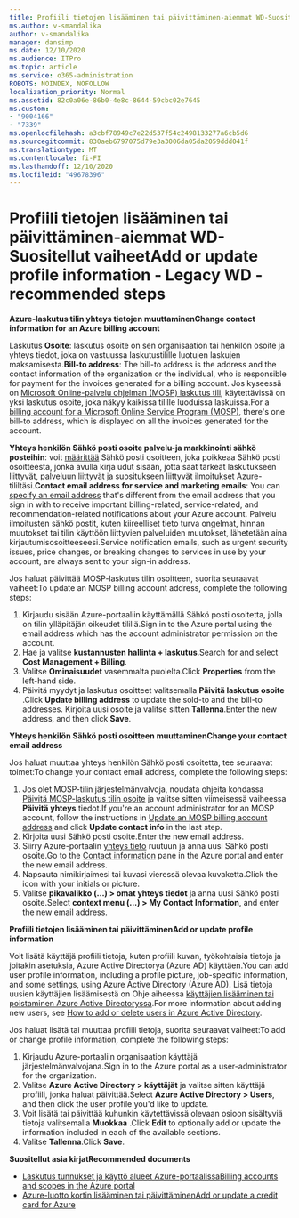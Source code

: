 ```yaml
---
title: Profiili tietojen lisääminen tai päivittäminen-aiemmat WD-Suositellut vaiheet
ms.author: v-smandalika
author: v-smandalika
manager: dansimp
ms.date: 12/10/2020
ms.audience: ITPro
ms.topic: article
ms.service: o365-administration
ROBOTS: NOINDEX, NOFOLLOW
localization_priority: Normal
ms.assetid: 82c0a06e-86b0-4e8c-8644-59cbc02e7645
ms.custom:
- "9004166"
- "7339"
ms.openlocfilehash: a3cbf78949c7e22d537f54c2498133277a6cb5d6
ms.sourcegitcommit: 830aeb6797075d79e3a3006da05da2059ddd041f
ms.translationtype: MT
ms.contentlocale: fi-FI
ms.lasthandoff: 12/10/2020
ms.locfileid: "49678396"
---
```

# <a name="add-or-update-profile-information---legacy-wd---recommended-steps"></a><span data-ttu-id="9bf07-102">Profiili tietojen lisääminen tai päivittäminen-aiemmat WD-Suositellut vaiheet</span><span class="sxs-lookup"><span data-stu-id="9bf07-102">Add or update profile information - Legacy WD - recommended steps</span></span>

<span data-ttu-id="9bf07-103">**Azure-laskutus tilin yhteys tietojen muuttaminen**</span><span class="sxs-lookup"><span data-stu-id="9bf07-103">**Change contact information for an Azure billing account**</span></span>

<span data-ttu-id="9bf07-104">Laskutus **Osoite**: laskutus osoite on sen organisaation tai henkilön osoite ja yhteys tiedot, joka on vastuussa laskutustilille luotujen laskujen maksamisesta.</span><span class="sxs-lookup"><span data-stu-id="9bf07-104">**Bill-to address**: The bill-to address is the address and the contact information of the organization or the individual, who is responsible for payment for the invoices generated for a billing account.</span></span> <span data-ttu-id="9bf07-105">Jos kyseessä on [Microsoft Online-palvelu ohjelman (MOSP) laskutus tili](https://docs.microsoft.com/azure/cost-management-billing/manage/change-azure-account-profile#update-an-mosp-billing-account-address), käytettävissä on yksi laskutus osoite, joka näkyy kaikissa tilille luoduissa laskuissa.</span><span class="sxs-lookup"><span data-stu-id="9bf07-105">For a [billing account for a Microsoft Online Service Program (MOSP)](https://docs.microsoft.com/azure/cost-management-billing/manage/change-azure-account-profile#update-an-mosp-billing-account-address), there's one bill-to address, which is displayed on all the invoices generated for the account.</span></span>

<span data-ttu-id="9bf07-106">**Yhteys henkilön Sähkö posti osoite palvelu-ja markkinointi sähkö posteihin**: voit [määrittää](https://docs.microsoft.com/azure/cost-management-billing/manage/change-azure-account-profile#change-your-contact-email-address) Sähkö posti osoitteen, joka poikkeaa Sähkö posti osoitteesta, jonka avulla kirja udut sisään, jotta saat tärkeät laskutukseen liittyvät, palveluun liittyvät ja suositukseen liittyvät ilmoitukset Azure-tililtäsi.</span><span class="sxs-lookup"><span data-stu-id="9bf07-106">**Contact email address for service and marketing emails**: You can [specify an email address](https://docs.microsoft.com/azure/cost-management-billing/manage/change-azure-account-profile#change-your-contact-email-address) that's different from the email address that you sign in with to receive important billing-related, service-related, and recommendation-related notifications about your Azure account.</span></span> <span data-ttu-id="9bf07-107">Palvelu ilmoitusten sähkö postit, kuten kiireelliset tieto turva ongelmat, hinnan muutokset tai tilin käyttöön liittyvien palveluiden muutokset, lähetetään aina kirjautumisosoitteeseesi.</span><span class="sxs-lookup"><span data-stu-id="9bf07-107">Service notification emails, such as urgent security issues, price changes, or breaking changes to services in use by your account, are always sent to your sign-in address.</span></span>

<span data-ttu-id="9bf07-108">Jos haluat päivittää MOSP-laskutus tilin osoitteen, suorita seuraavat vaiheet:</span><span class="sxs-lookup"><span data-stu-id="9bf07-108">To update an MOSP billing account address, complete the following steps:</span></span>
1. <span data-ttu-id="9bf07-109">Kirjaudu sisään Azure-portaaliin käyttämällä Sähkö posti osoitetta, jolla on tilin ylläpitäjän oikeudet tilillä.</span><span class="sxs-lookup"><span data-stu-id="9bf07-109">Sign in to the Azure portal using the email address which has the account administrator permission on the account.</span></span>
2. <span data-ttu-id="9bf07-110">Hae ja valitse **kustannusten hallinta + laskutus**.</span><span class="sxs-lookup"><span data-stu-id="9bf07-110">Search for and select **Cost Management + Billing**.</span></span> 
3. <span data-ttu-id="9bf07-111">Valitse **Ominaisuudet** vasemmalta puolelta.</span><span class="sxs-lookup"><span data-stu-id="9bf07-111">Click **Properties** from the left-hand side.</span></span> 
4. <span data-ttu-id="9bf07-112">Päivitä myydyt ja laskutus osoitteet valitsemalla **Päivitä laskutus osoite** .</span><span class="sxs-lookup"><span data-stu-id="9bf07-112">Click **Update billing address** to update the sold-to and the bill-to addresses.</span></span> <span data-ttu-id="9bf07-113">Kirjoita uusi osoite ja valitse sitten **Tallenna**.</span><span class="sxs-lookup"><span data-stu-id="9bf07-113">Enter the new address, and then click **Save**.</span></span>

<span data-ttu-id="9bf07-114">**Yhteys henkilön Sähkö posti osoitteen muuttaminen**</span><span class="sxs-lookup"><span data-stu-id="9bf07-114">**Change your contact email address**</span></span> 

<span data-ttu-id="9bf07-115">Jos haluat muuttaa yhteys henkilön Sähkö posti osoitetta, tee seuraavat toimet:</span><span class="sxs-lookup"><span data-stu-id="9bf07-115">To change your contact email address, complete the following steps:</span></span>
1. <span data-ttu-id="9bf07-116">Jos olet MOSP-tilin järjestelmänvalvoja, noudata ohjeita kohdassa [Päivitä MOSP-laskutus tilin osoite](https://docs.microsoft.com/azure/cost-management-billing/manage/change-azure-account-profile#update-an-mosp-billing-account-address) ja valitse sitten viimeisessä vaiheessa **Päivitä yhteys** tiedot.</span><span class="sxs-lookup"><span data-stu-id="9bf07-116">If you're an account administrator for an MOSP account, follow the instructions in [Update an MOSP billing account address](https://docs.microsoft.com/azure/cost-management-billing/manage/change-azure-account-profile#update-an-mosp-billing-account-address) and click **Update contact info** in the last step.</span></span> 
2. <span data-ttu-id="9bf07-117">Kirjoita uusi Sähkö posti osoite.</span><span class="sxs-lookup"><span data-stu-id="9bf07-117">Enter the new email address.</span></span> 
3. <span data-ttu-id="9bf07-118">Siirry Azure-portaalin [yhteys tieto](https://ms.portal.azure.com/) ruutuun ja anna uusi Sähkö posti osoite.</span><span class="sxs-lookup"><span data-stu-id="9bf07-118">Go to the [Contact information](https://ms.portal.azure.com/) pane in the Azure portal and enter the new email address.</span></span> 
4. <span data-ttu-id="9bf07-119">Napsauta nimikirjaimesi tai kuvasi vieressä olevaa kuvaketta.</span><span class="sxs-lookup"><span data-stu-id="9bf07-119">Click the icon with your initials or picture.</span></span> 
5. <span data-ttu-id="9bf07-120">Valitse **pikavalikko (...) > omat yhteys tiedot** ja anna uusi Sähkö posti osoite.</span><span class="sxs-lookup"><span data-stu-id="9bf07-120">Select **context menu (...) > My Contact Information**, and enter the new email address.</span></span>

<span data-ttu-id="9bf07-121">**Profiili tietojen lisääminen tai päivittäminen**</span><span class="sxs-lookup"><span data-stu-id="9bf07-121">**Add or update profile information**</span></span>

<span data-ttu-id="9bf07-122">Voit lisätä käyttäjä profiili tietoja, kuten profiili kuvan, työkohtaisia tietoja ja joitakin asetuksia, Azure Active Directorya (Azure AD) käyttäen.</span><span class="sxs-lookup"><span data-stu-id="9bf07-122">You can add user profile information, including a profile picture, job-specific information, and some settings, using Azure Active Directory (Azure AD).</span></span> <span data-ttu-id="9bf07-123">Lisä tietoja uusien käyttäjien lisäämisestä on Ohje aiheessa [käyttäjien lisääminen tai poistaminen Azure Active Directoryssa](https://docs.microsoft.com/azure/active-directory/fundamentals/add-users-azure-active-directory).</span><span class="sxs-lookup"><span data-stu-id="9bf07-123">For more information about adding new users, see [How to add or delete users in Azure Active Directory](https://docs.microsoft.com/azure/active-directory/fundamentals/add-users-azure-active-directory).</span></span>

<span data-ttu-id="9bf07-124">Jos haluat lisätä tai muuttaa profiili tietoja, suorita seuraavat vaiheet:</span><span class="sxs-lookup"><span data-stu-id="9bf07-124">To add or change profile information, complete the following steps:</span></span>

1. <span data-ttu-id="9bf07-125">Kirjaudu Azure-portaaliin organisaation käyttäjä järjestelmänvalvojana.</span><span class="sxs-lookup"><span data-stu-id="9bf07-125">Sign in to the Azure portal as a user-administrator for the organization.</span></span>
2. <span data-ttu-id="9bf07-126">Valitse **Azure Active Directory > käyttäjät** ja valitse sitten käyttäjä profiili, jonka haluat päivittää.</span><span class="sxs-lookup"><span data-stu-id="9bf07-126">Select **Azure Active Directory > Users**, and then click the user profile you'd like to update.</span></span> 
3. <span data-ttu-id="9bf07-127">Voit lisätä tai päivittää kuhunkin käytettävissä olevaan osioon sisältyviä tietoja valitsemalla **Muokkaa** .</span><span class="sxs-lookup"><span data-stu-id="9bf07-127">Click **Edit** to optionally add or update the information included in each of the available sections.</span></span> 
4. <span data-ttu-id="9bf07-128">Valitse **Tallenna**.</span><span class="sxs-lookup"><span data-stu-id="9bf07-128">Click **Save**.</span></span>

<span data-ttu-id="9bf07-129">**Suositellut asia kirjat**</span><span class="sxs-lookup"><span data-stu-id="9bf07-129">**Recommended documents**</span></span>

- [<span data-ttu-id="9bf07-130">Laskutus tunnukset ja käyttö alueet Azure-portaalissa</span><span class="sxs-lookup"><span data-stu-id="9bf07-130">Billing accounts and scopes in the Azure portal</span></span>](https://docs.microsoft.com/azure/cost-management-billing/manage/view-all-accounts) 
- [<span data-ttu-id="9bf07-131">Azure-luotto kortin lisääminen tai päivittäminen</span><span class="sxs-lookup"><span data-stu-id="9bf07-131">Add or update a credit card for Azure</span></span>](https://docs.microsoft.com/azure/cost-management-billing/manage/change-credit-card)


